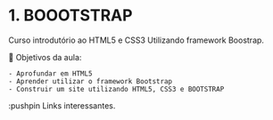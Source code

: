 # 1. BOOOTSTRAP
Curso introdutório ao HTML5 e CSS3 Utilizando framework Boostrap.

:dart: Objetivos da aula:

    - Aprofundar em HTML5
    - Aprender utilizar o framework Bootstrap
    - Construir um site utilizando HTML5, CSS3 e BOOTSTRAP


:pushpin Links interessantes.
